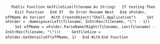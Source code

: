 &nbsp;&nbsp;&nbsp;&nbsp;
`Public Function GetFileSize(filename As String)`
&nbsp;&nbsp;&nbsp;&nbsp;`If testing Then`
&nbsp;&nbsp;&nbsp;&nbsp;&nbsp;&nbsp;&nbsp;&nbsp;`Exit Function`
&nbsp;&nbsp;&nbsp;&nbsp;`End If`
&nbsp;&nbsp;&nbsp;&nbsp;`On Error Resume Next`
&nbsp;&nbsp;&nbsp;&nbsp;`Dim oFolder, ofPName As Variant`
&nbsp;&nbsp;&nbsp;&nbsp;`With CreateObject("Shell.Application")`
&nbsp;&nbsp;&nbsp;&nbsp;&nbsp;&nbsp;&nbsp;&nbsp;`Set oFolder = .Namespace(Left(filename, InStrRev(filename, "\") - 1))`
&nbsp;&nbsp;&nbsp;&nbsp;&nbsp;&nbsp;&nbsp;&nbsp;`Set ofPName = oFolder.ParseName(Right(filename, Len(filename) - InStrRev(filename, "\")))`
&nbsp;&nbsp;&nbsp;&nbsp;&nbsp;&nbsp;&nbsp;&nbsp;`GetFileSize = oFolder.GetDetailsOf(ofPName, 1)`
&nbsp;&nbsp;&nbsp;&nbsp;`End With`
`End Function`


